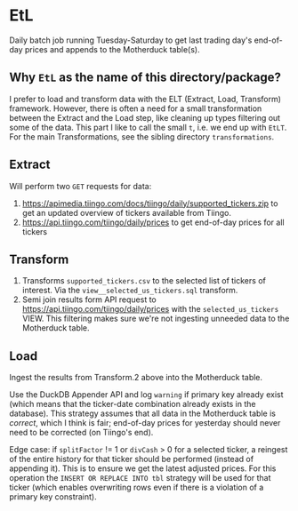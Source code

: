 # EtL

Daily batch job running Tuesday-Saturday to get last trading day's end-of-day prices
and appends to the Motherduck table(s).

## Why `EtL` as the name of this directory/package?

I prefer to load and transform data with the ELT (Extract, Load, Transform) framework. However, there is often a need for a small transformation between the Extract and the Load step, like cleaning up types filtering out some of the data. This part I like to call the small `t`, i.e. we end up with `EtLT`. For the main Transformations, see the sibling directory `transformations`.


## Extract

Will perform two `GET` requests for data:

1. https://apimedia.tiingo.com/docs/tiingo/daily/supported_tickers.zip to get an updated
overview of tickers available from Tiingo.
2. https://api.tiingo.com/tiingo/daily/prices to get end-of-day prices for all tickers

## Transform

1. Transforms `supported_tickers.csv` to the selected list of tickers of interest. Via the
`view__selected_us_tickers.sql` transform.
2. Semi join results form API request to https://api.tiingo.com/tiingo/daily/prices with the
`selected_us_tickers` VIEW. This filtering makes sure we're not ingesting unneeded data to
the Motherduck table.

## Load

Ingest the results from Transform.2 above into the Motherduck table.

Use the DuckDB Appender API and log `warning` if primary key already exist (which means
that the ticker-date combination already exists in the database). This strategy assumes that
all data in the Motherduck table is _correct_, which I think is fair; end-of-day prices for yesterday
should never need to be corrected (on Tiingo's end).

Edge case: if `splitFactor` != 1 or `divCash` > 0 for a selected ticker, a reingest of the entire history
for that ticker should be performed (instead of appending it). This is to ensure we get the latest adjusted
prices. For this operation the `INSERT OR REPLACE INTO tbl` strategy will be used for that ticker (which
enables overwriting rows even if there is a violation of a primary key constraint).
